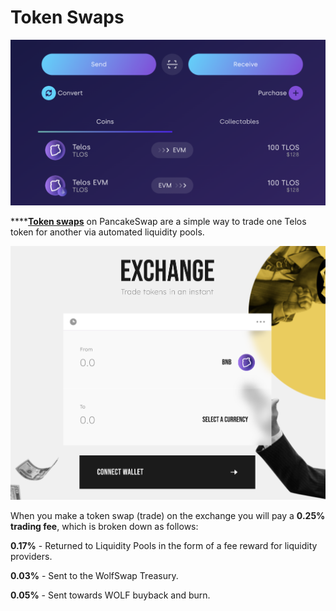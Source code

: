 # Token Swaps

![](<../../.gitbook/assets/Get Coins.png>)

\*\*\*\*[**Token swaps**](https://exchange.pancakeswap.finance/#/swap) on PancakeSwap are a simple way to trade one Telos token for another via automated liquidity pools.

![](../../.gitbook/assets/exchange.png)

When you make a token swap (trade) on the exchange you will pay a **0.25% trading fee**, which is broken down as follows:

**0.17%** - Returned to Liquidity Pools in the form of a fee reward for liquidity providers.

**0.03%** - Sent to the WolfSwap Treasury.

**0.05%** - Sent towards WOLF buyback and burn.
